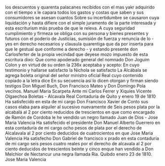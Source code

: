 los descuentos y quarenta palacanes recibidos con el mas yakr
adquirido con el tiempo x le capara todos los gastos y costas
que saben y sus consumidores se asesan cuantos
Sobre su incertidumbre se causaron cuya liquidación y hasta difiere con el simple juramento de la parte interesada y esta escriturism más prueba de que le releva. A cuya seguridad cumplimiento y firmeza se obliga con su persona y bienes presentes y futuros con
el poderío de Justicias, sumisión de fuerza y renuncia de lo -yes en derecho necesarios y clausula quarentiga que da por inserta para que le gestual que conforme a derecho - y estando presente don Carlosferter de la propia vecindad que deyese
mozo
impuesto de esta escritura
dixo: Que como apoderado
general del nomnado Don Joguim
Colon y en virtud de su orden
la
236x aceptaba y acepto: En cuyo testimonio y hallarse
satisfacto
la
Nichola se
satisfacto
La Alcábala se agrega boleta original del señor ministro oficial Real cuyo contenido copiado a la letra dice En su secuencia así lo dicen otorgan y firman siendo testigos Don Miguel Buch, Don Francisco Mateo y Don Domingo Pola vecinos.
Manuel Maria Scarpeta
Ante mi
Carlos Ferrer y Xiquies
Vicente Olgaechoa
Boletas - Alcavala
Real Contaduría de Quito y enero 19 de 1810
Ha satisfecido en esta de mi cargo Don Francisco Xavier de Conto
sus casos elaba para alquiler al sucesivo nuevamente de
Seis pesos plata por la alcabalá al 2 por ciento reducidos de trescientos en que como encargado de Ramón de Cordoba le he vendido un negro llamado Juan de Dios - Jose Maria Valencia
Ha satisfecido el presidente Don Manuel Alberto Guerrero en esta contaduría de mi cargo ocho pesos de plata por el derecho de Alcalavala al 2 por ciento deducidos de cuatrocientos en que
Jose Maria Valencia
Ha satisfecho Don Gabriel de francisco x prado en esta contaduría de mi cargo seis pesos cuatro reales por el derecho de alcavala al 2 por ciento deducidos de trescientos beinte y cinco enque
han vendido a Don Melchior de Nectancur una negra llamada Ria. Quibdo enero 23 de 1810. Jose Maria Valencia